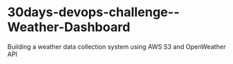# 30days-devops-challenge--Weather-Dashboard
Building a weather data collection system using AWS S3 and OpenWeather API
